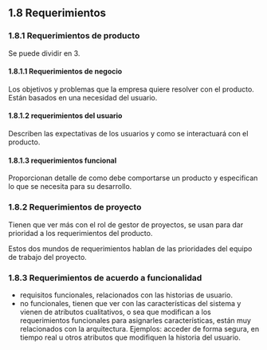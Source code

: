## 1.8 Requerimientos

### 1.8.1 Requerimientos de producto

Se puede dividir en 3.

#### 1.8.1.1 Requerimientos de negocio

Los objetivos y problemas que la empresa quiere resolver con el
producto. Están basados en una necesidad del usuario.

#### 1.8.1.2 requerimientos del usuario

Describen las expectativas de los usuarios y como se interactuará con el
producto.

#### 1.8.1.3 requerimientos funcional

Proporcionan detalle de como debe comportarse un producto y especifican
lo que se necesita para su desarrollo.

### 1.8.2 Requerimientos de proyecto

Tienen que ver más con el rol de gestor de proyectos, se usan para dar
prioridad a los requerimientos del producto.

Estos dos mundos de requerimientos hablan de las prioridades del equipo
de trabajo del proyecto.

### 1.8.3 Requerimientos de acuerdo a funcionalidad

-   requisitos funcionales, relacionados con las historias de usuario.
-   no funcionales, tienen que ver con las características del sistema y
    vienen de atributos cualitativos, o sea que modifican a los
    requerimientos funcionales para asignarles características, están
    muy relacionados con la arquitectura. Ejemplos: acceder de forma
    segura, en tiempo real u otros atributos que modifiquen la historia
    del usuario.

